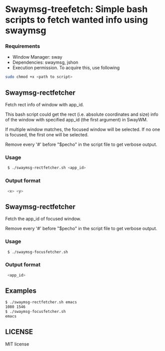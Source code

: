 # Swaymsg-treefetch: Simple bash scripts to fetch wanted info using swaymsg

### Requirements
- Window Manager: sway
- Dependencies: swaymsg, jshon
- Execution permission. To acquire this, use following
```bash
sudo chmod +x <path to script>
```

## Swaymsg-rectfetcher

Fetch rect info of window with app_id.

This bash script could get the rect (i.e. absolute coordinates and size) info of the window with specified app_id (the first argument) in SwayWM.

 If multiple window matches, the focused window will be selected. 
 If no one is focused, the first one will be selected.

 Remove every '#' before "$pecho" in the script file to get verbose output.

### Usage
```bash
 $ ./swaymsg-rectfetcher.sh <app_id>
```

### Output format
```bash
 <x> <y>
```

## Swaymsg-rectfetcher

Fetch the app_id of focused window.

Remove every '#' before "$pecho" in the script file to get verbose output.

### Usage
```bash
 $ ./swaymsg-focusfetcher.sh
```

### Output format
```bash
 <app_id>
```

## Examples
```bash
$ ./swaymsg-rectfetcher.sh emacs
1080 1546
$ ./swaymsg-focusfetcher.sh
emacs
```
## LICENSE
MIT license

